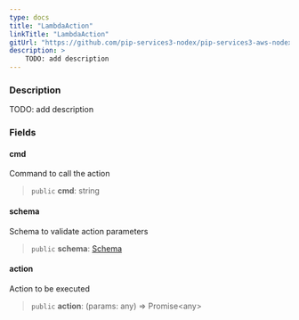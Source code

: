 ```yaml
---
type: docs
title: "LambdaAction"
linkTitle: "LambdaAction"
gitUrl: "https://github.com/pip-services3-nodex/pip-services3-aws-nodex"
description: >
    TODO: add description
---
```


### Description

TODO: add description

### Fields

<span class="hide-title-link">

#### cmd
Command to call the action
> `public` **cmd**: string

#### schema
Schema to validate action parameters
> `public` **schema**: [Schema](../../../commons/validate/schema)

#### action
Action to be executed
> `public` **action**: (params: any) => Promise\<any\>

</span>